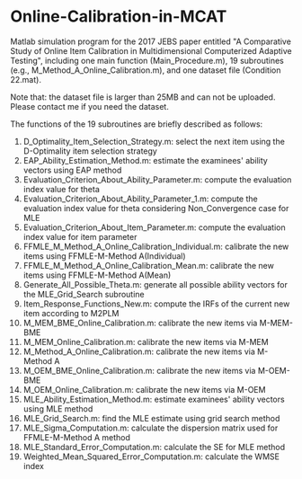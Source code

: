# Online-Calibration-in-MCAT

Matlab simulation program for the 2017 JEBS paper entitled "A Comparative Study of Online Item Calibration in Multidimensional Computerized Adaptive Testing", including one main function (Main_Procedure.m), 19 subroutines (e.g., M_Method_A_Online_Calibration.m), and one dataset file (Condition 22.mat).

Note that: the dataset file is larger than 25MB and can not be uploaded. Please contact me if you need the dataset.

The functions of the 19 subroutines are briefly described as follows:

1. D_Optimality_Item_Selection_Strategy.m: select the next item using the D-Optimality item selection strategy
2. EAP_Ability_Estimation_Method.m: estimate the examinees' ability vectors using EAP method
3. Evaluation_Criterion_About_Ability_Parameter.m: compute the evaluation index value for theta
4. Evaluation_Criterion_About_Ability_Parameter_1.m: compute the evaluation index value for theta considering Non_Convergence case for MLE
5. Evaluation_Criterion_About_Item_Parameter.m: compute the evaluation index value for item parameter
6. FFMLE_M_Method_A_Online_Calibration_Individual.m: calibrate the new items using FFMLE-M-Method A(Individual)
7. FFMLE_M_Method_A_Online_Calibration_Mean.m: calibrate the new items using FFMLE-M-Method A(Mean)
8. Generate_All_Possible_Theta.m: generate all possible ability vectors for the MLE_Grid_Search subroutine
9. Item_Response_Functions_New.m: compute the IRFs of the current new item according to M2PLM
10. M_MEM_BME_Online_Calibration.m: calibrate the new items via M-MEM-BME
11. M_MEM_Online_Calibration.m: calibrate the new items via M-MEM
12. M_Method_A_Online_Calibration.m: calibrate the new items via M-Method A
13. M_OEM_BME_Online_Calibration.m: calibrate the new items via M-OEM-BME
14. M_OEM_Online_Calibration.m: calibrate the new items via M-OEM
15. MLE_Ability_Estimation_Method.m: estimate examinees' ability vectors using MLE method
16. MLE_Grid_Search.m: find the MLE estimate using grid search method
17. MLE_Sigma_Computation.m: calculate the dispersion matrix used for FFMLE-M-Method A method
18. MLE_Standard_Error_Computation.m: calculate the SE for MLE method
19. Weighted_Mean_Squared_Error_Computation.m: calculate the WMSE index
